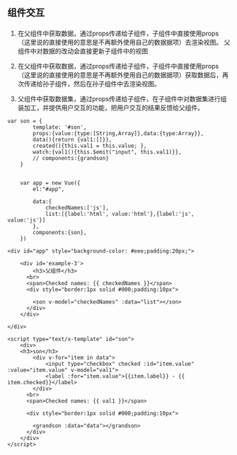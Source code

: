 ## 组件交互

###
1. 在父组件中获取数据，通过props传递给子组件，子组件中直接使用props（这里说的直接使用的意思是不再额外使用自己的数据据项）去渲染视图。
父组件中对数据的改动会直接更新子组件中的视图

2. 在父组件中获取数据，通过props传递给子组件，子组件中直接使用props（这里说的直接使用的意思是不再额外使用自己的数据据项）获取数据后，再次传递给孙子组件，然后在孙子组件中去渲染视图。

3. 父组件中获取数据集，通过props传递给子组件，在子组件中对数据集进行组装加工，并提供用户交互的功能，把用户交互的结果反馈给父组件。
```
var son = {
		template: '#son',
		props:{value:{type:[String,Array]},data:{type:Array}},
		data(){return {val1:[]}},
		created(){this.val1 = this.value; },
		watch:{val1(){this.$emit("input", this.val1)}},
		// components:{grandson}
	}


	var app = new Vue({
		el:"#app",

		data:{
			checkedNames:['js'],
			list:[{label:'html', value:'html'},{label:'js', value:'js'}]
		},
		components:{son},
	})

<div id="app" style="background-color: #eee;padding:20px;">

	<div id='example-3'>
		<h3>父组件</h3>
	  <br>
	  <span>Checked names: {{ checkedNames }}</span>
	  <div style="border:1px solid #000;padding:10px">

	  	<son v-model="checkedNames" :data="list"></son>
	  </div>
	</div>

</div>

<script type="text/x-template" id="son">
	<div>
	<h3>son</h3>
		<div v-for="item in data">
			<input type="checkbox" checked :id="item.value" :value="item.value" v-model="val1">
	  		<label :for="item.value">{{item.label}} - {{ item.checked}}</label>
		</div>
	  <br>
	  <span>Checked names: {{ val1 }}</span>

	  <div style="border:1px solid #000;padding:10px">

	  	<grandson :data="data"></grandson>
	  </div>
	</div>
</script>

```
